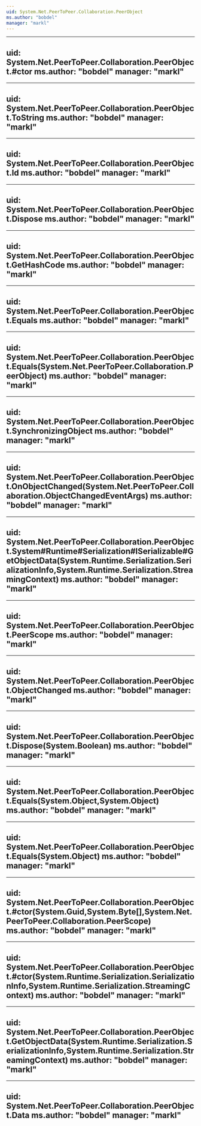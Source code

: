 ```yaml
---
uid: System.Net.PeerToPeer.Collaboration.PeerObject
ms.author: "bobdel"
manager: "markl"
---
```


---
uid: System.Net.PeerToPeer.Collaboration.PeerObject.#ctor
ms.author: "bobdel"
manager: "markl"
---

---
uid: System.Net.PeerToPeer.Collaboration.PeerObject.ToString
ms.author: "bobdel"
manager: "markl"
---

---
uid: System.Net.PeerToPeer.Collaboration.PeerObject.Id
ms.author: "bobdel"
manager: "markl"
---

---
uid: System.Net.PeerToPeer.Collaboration.PeerObject.Dispose
ms.author: "bobdel"
manager: "markl"
---

---
uid: System.Net.PeerToPeer.Collaboration.PeerObject.GetHashCode
ms.author: "bobdel"
manager: "markl"
---

---
uid: System.Net.PeerToPeer.Collaboration.PeerObject.Equals
ms.author: "bobdel"
manager: "markl"
---

---
uid: System.Net.PeerToPeer.Collaboration.PeerObject.Equals(System.Net.PeerToPeer.Collaboration.PeerObject)
ms.author: "bobdel"
manager: "markl"
---

---
uid: System.Net.PeerToPeer.Collaboration.PeerObject.SynchronizingObject
ms.author: "bobdel"
manager: "markl"
---

---
uid: System.Net.PeerToPeer.Collaboration.PeerObject.OnObjectChanged(System.Net.PeerToPeer.Collaboration.ObjectChangedEventArgs)
ms.author: "bobdel"
manager: "markl"
---

---
uid: System.Net.PeerToPeer.Collaboration.PeerObject.System#Runtime#Serialization#ISerializable#GetObjectData(System.Runtime.Serialization.SerializationInfo,System.Runtime.Serialization.StreamingContext)
ms.author: "bobdel"
manager: "markl"
---

---
uid: System.Net.PeerToPeer.Collaboration.PeerObject.PeerScope
ms.author: "bobdel"
manager: "markl"
---

---
uid: System.Net.PeerToPeer.Collaboration.PeerObject.ObjectChanged
ms.author: "bobdel"
manager: "markl"
---

---
uid: System.Net.PeerToPeer.Collaboration.PeerObject.Dispose(System.Boolean)
ms.author: "bobdel"
manager: "markl"
---

---
uid: System.Net.PeerToPeer.Collaboration.PeerObject.Equals(System.Object,System.Object)
ms.author: "bobdel"
manager: "markl"
---

---
uid: System.Net.PeerToPeer.Collaboration.PeerObject.Equals(System.Object)
ms.author: "bobdel"
manager: "markl"
---

---
uid: System.Net.PeerToPeer.Collaboration.PeerObject.#ctor(System.Guid,System.Byte[],System.Net.PeerToPeer.Collaboration.PeerScope)
ms.author: "bobdel"
manager: "markl"
---

---
uid: System.Net.PeerToPeer.Collaboration.PeerObject.#ctor(System.Runtime.Serialization.SerializationInfo,System.Runtime.Serialization.StreamingContext)
ms.author: "bobdel"
manager: "markl"
---

---
uid: System.Net.PeerToPeer.Collaboration.PeerObject.GetObjectData(System.Runtime.Serialization.SerializationInfo,System.Runtime.Serialization.StreamingContext)
ms.author: "bobdel"
manager: "markl"
---

---
uid: System.Net.PeerToPeer.Collaboration.PeerObject.Data
ms.author: "bobdel"
manager: "markl"
---
